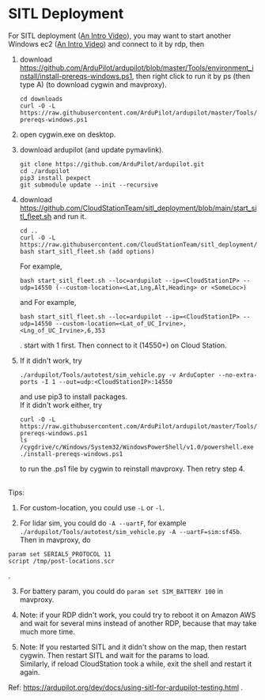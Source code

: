 # SITL Deployment
For SITL deployment ([An Intro Video](https://youtu.be/KfAOsSYtokA)), you may want to start another Windows ec2 ([An Intro Video](https://youtu.be/L0LnWJfgDeM)) and connect to it by rdp, then
1. download https://github.com/ArduPilot/ardupilot/blob/master/Tools/environment_install/install-prereqs-windows.ps1, then right click to run it by ps (then type A) (to download cygwin and mavproxy).
   
    ```
    cd downloads 
    curl -O -L https://raw.githubusercontent.com/ArduPilot/ardupilot/master/Tools/environment_install/install-prereqs-windows.ps1
    ```
2. open cygwin.exe on desktop.
3. download ardupilot (and update pymavlink).
   
    ```
    git clone https://github.com/ArduPilot/ardupilot.git
    cd ./ardupilot
    pip3 install pexpect 
    git submodule update --init --recursive
    ```
4. download https://github.com/CloudStationTeam/sitl_deployment/blob/main/start_sitl_fleet.sh and run it.
   
    ```
    cd ..
    curl -O -L https://raw.githubusercontent.com/CloudStationTeam/sitl_deployment/main/start_sitl_fleet.sh
    bash start_sitl_fleet.sh (add options)
    ```
    For example,
    ```
    bash start_sitl_fleet.sh --loc=ardupilot --ip=<CloudStationIP> --udp=14550 (--custom-location=<Lat,Lng,Alt,Heading> or <SomeLoc>)
    ```
    and
    For example,
    ```
    bash start_sitl_fleet.sh --loc=ardupilot --ip=<CloudStationIP> --udp=14550 --custom-location=<Lat_of_UC_Irvine>,<Lng_of_UC_Irvine>,6,353 
    ```
    .
    start with 1 first.
    Then connect to it (14550+) on Cloud Station.

6. If it didn't work, try
    ```
    ./ardupilot/Tools/autotest/sim_vehicle.py -v ArduCopter --no-extra-ports -I 1 --out=udp:<CloudStationIP>:14550
    ```
    and use pip3 to install packages. \
   If it didn't work either, try
    ```
    curl -O -L https://raw.githubusercontent.com/ArduPilot/ardupilot/master/Tools/environment_install/install-prereqs-windows.ps1
    ls
    /cygdrive/c/Windows/System32/WindowsPowerShell/v1.0/powershell.exe ./install-prereqs-windows.ps1
    ```
    to run the .ps1 file by cygwin to reinstall mavproxy. Then retry step 4.

\
Tips:

1. For custom-location, you could use `-L` or `-l`.

2. For lidar sim, you could do `-A --uartF`, for example ```./ardupilot/Tools/autotest/sim_vehicle.py -A --uartF=sim:sf45b```. Then in mavproxy, do
```
param set SERIAL5_PROTOCOL 11
script /tmp/post-locations.scr
```
.

3. For battery param, you could do ```param set SIM_BATTERY 100``` in mavproxy.


4. Note: if your RDP didn't work, you could try to reboot it on Amazon AWS and wait for several mins instead of another RDP, because that may take much more time.

5. Note: If you restarted SITL and it didn't show on the map, then restart cygwin. Then restart SITL and wait for the params to load. \
Similarly, if reload CloudStation took a while, exit the shell and restart it again.



Ref: https://ardupilot.org/dev/docs/using-sitl-for-ardupilot-testing.html .








